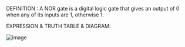 DEFINITION :
A NOR gate is a digital logic gate that gives an output of 0 when any of its inputs are 1, otherwise 1.


EXPRESSION & TRUTH TABLE & DIAGRAM:

![image](https://github.com/user-attachments/assets/1835a29e-53c5-4c8e-bbd3-4d85de6132bc)
